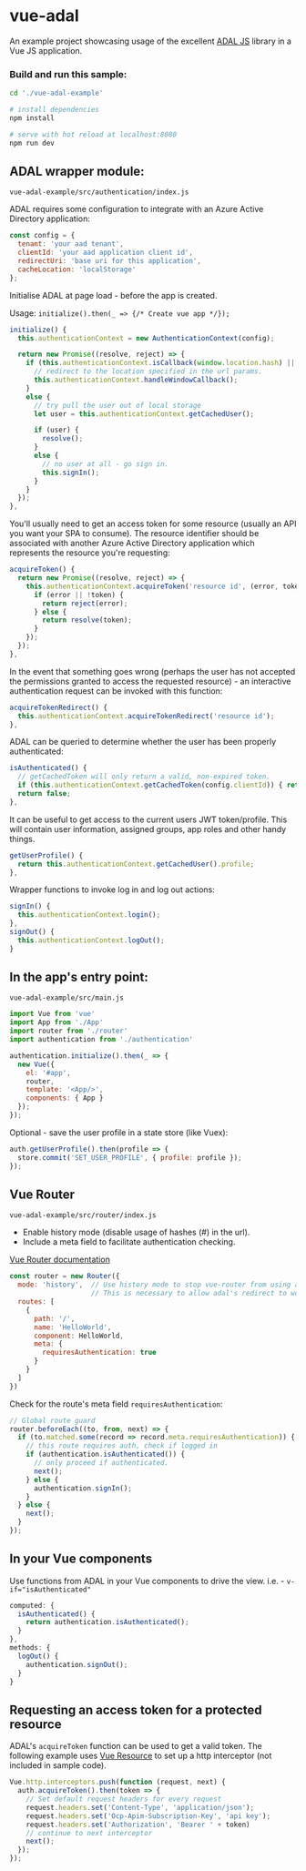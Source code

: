 # vue-adal
An example project showcasing usage of the excellent [ADAL JS](https://github.com/AzureAD/azure-activedirectory-library-for-js) library in a Vue JS application.

### Build and run this sample:
``` Bash
cd './vue-adal-example'

# install dependencies
npm install

# serve with hot reload at localhost:8080
npm run dev
```

## ADAL wrapper module:
`vue-adal-example/src/authentication/index.js`

ADAL requires some configuration to integrate with an Azure Active Directory application:
``` JavaScript
const config = {
  tenant: 'your aad tenant',
  clientId: 'your aad application client id',
  redirectUri: 'base uri for this application',
  cacheLocation: 'localStorage'
};
```
Initialise ADAL at page load - before the app is created.

Usage: `initialize().then(_ => {/* Create vue app */});`
``` JavaScript
initialize() {
  this.authenticationContext = new AuthenticationContext(config);

  return new Promise((resolve, reject) => {
    if (this.authenticationContext.isCallback(window.location.hash) || window.self !== window.top) {
      // redirect to the location specified in the url params.
      this.authenticationContext.handleWindowCallback();
    }
    else {
      // try pull the user out of local storage
      let user = this.authenticationContext.getCachedUser();

      if (user) {
        resolve();
      }
      else {
        // no user at all - go sign in.
        this.signIn();
      }
    }
  });
},
```
You'll usually need to get an access token for some resource (usually an API you want your SPA to consume). The resource identifier should be associated with another Azure Active Directory application which represents the resource you're requesting:
``` JavaScript
acquireToken() {
  return new Promise((resolve, reject) => {
    this.authenticationContext.acquireToken('resource id', (error, token) => {
      if (error || !token) {
        return reject(error);
      } else {
        return resolve(token);
      }
    });
  });
},
```
In the event that something goes wrong (perhaps the user has not accepted the permissions granted to access the requested resource) - an interactive authentication request can be invoked with this function:
``` JavaScript
acquireTokenRedirect() {
  this.authenticationContext.acquireTokenRedirect('resource id');
},
```
ADAL can be queried to determine whether the user has been properly authenticated:
``` JavaScript
isAuthenticated() {
  // getCachedToken will only return a valid, non-expired token.
  if (this.authenticationContext.getCachedToken(config.clientId)) { return true; }
  return false;
},
```
It can be useful to get access to the current users JWT token/profile. This will contain user information, assigned groups, app roles and other handy things. 

``` JavaScript
getUserProfile() {
  return this.authenticationContext.getCachedUser().profile;
},
```
Wrapper functions to invoke log in and log out actions:
``` JavaScript
signIn() {
  this.authenticationContext.login();
},
signOut() {
  this.authenticationContext.logOut();
}
```

## In the app's entry point:
`vue-adal-example/src/main.js`
``` JavaScript
import Vue from 'vue'
import App from './App'
import router from './router'
import authentication from './authentication'

authentication.initialize().then(_ => {
  new Vue({
    el: '#app',
    router,
    template: '<App/>',
    components: { App }
  });
});

```

Optional - save the user profile in a state store (like Vuex):
``` JavaScript
auth.getUserProfile().then(profile => {
  store.commit('SET_USER_PROFILE', { profile: profile });
});
``` 

## Vue Router
`vue-adal-example/src/router/index.js`

* Enable history mode (disable usage of hashes (#) in the url).
* Include a meta field to facilitate authentication checking.

[Vue Router documentation](https://router.vuejs.org/en/)

``` JavaScript
const router = new Router({
  mode: 'history',  // Use history mode to stop vue-router from using a hash in the url.
                    // This is necessary to allow adal's redirect to work.
  routes: [
    {
      path: '/',
      name: 'HelloWorld',
      component: HelloWorld,
      meta: {
        requiresAuthentication: true
      }
    }
  ]
})
```
Check for the route's meta field `requiresAuthentication`:
``` JavaScript
// Global route guard
router.beforeEach((to, from, next) => {
  if (to.matched.some(record => record.meta.requiresAuthentication)) {
    // this route requires auth, check if logged in
    if (authentication.isAuthenticated()) {
      // only proceed if authenticated.
      next();
    } else {
      authentication.signIn();
    }
  } else {
    next();
  }
});
```

## In your Vue components
Use functions from ADAL in your Vue components to drive the view. i.e. - `v-if="isAuthenticated"`
``` JavaScript
computed: {
  isAuthenticated() {
    return authentication.isAuthenticated();
  }
},
methods: {
  logOut() {
    authentication.signOut();
  }
}
```

## Requesting an access token for a protected resource
ADAL's `acquireToken` function can be used to get a valid token. The following example uses [Vue Resource](https://github.com/pagekit/vue-resource) to set up a http interceptor (not included in sample code).
``` JavaScript
Vue.http.interceptors.push(function (request, next) {
  auth.acquireToken().then(token => {
    // Set default request headers for every request
    request.headers.set('Content-Type', 'application/json');
    request.headers.set('Ocp-Apim-Subscription-Key', 'api key');
    request.headers.set('Authorization', 'Bearer ' + token)
    // continue to next interceptor
    next();
  });
});
```
